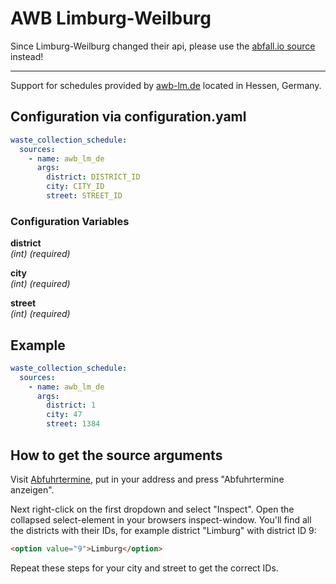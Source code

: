 # AWB Limburg-Weilburg

Since Limburg-Weilburg changed their api, please use the [abfall.io source](abfall_io.md) instead!

---

Support for schedules provided by [awb-lm.de](https://www.awb-lm.de/) located in Hessen, Germany.

## Configuration via configuration.yaml

```yaml
waste_collection_schedule:
  sources:
    - name: awb_lm_de
      args:
        district: DISTRICT_ID
        city: CITY_ID
        street: STREET_ID
```

### Configuration Variables

**district**<br>
*(int) (required)*

**city**<br>
*(int) (required)*

**street**<br>
*(int) (required)*

## Example

```yaml
waste_collection_schedule:
  sources:
    - name: awb_lm_de
      args:
        district: 1
        city: 47
        street: 1384
```


## How to get the source arguments

Visit [Abfuhrtermine](https://www.awb-lm.de/generator/abfuhrtermine.php), put in your address and press "Abfuhrtermine anzeigen".

Next right-click on the first dropdown and select "Inspect". Open the collapsed select-element in your browsers inspect-window. You'll find all the districts with their IDs, for example district "Limburg" with district ID 9:
```html
<option value="9">Limburg</option>
```
Repeat these steps for your city and street to get the correct IDs.